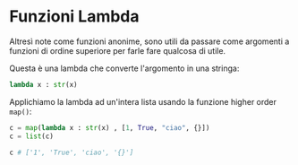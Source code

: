 # Funzioni Lambda 

Altresì note come funzioni anonime, sono utili da passare come argomenti a funzioni di ordine superiore per farle fare qualcosa di utile.


Questa è una lambda che converte l'argomento in una stringa:
```python
lambda x : str(x) 
```

Applichiamo la lambda ad un'intera lista usando la funzione higher order `map()`:

```python
c = map(lambda x : str(x) , [1, True, "ciao", {}])
c = list(c)

c # ['1', 'True', 'ciao', '{}']
```
